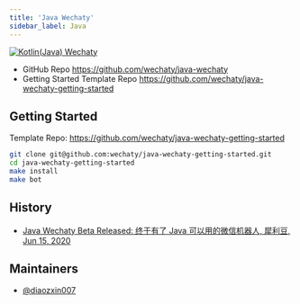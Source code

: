```yaml
---
title: 'Java Wechaty'
sidebar_label: Java
---
```


[![Kotlin(Java) Wechaty](https://img.shields.io/badge/Wechaty-Kotlin-orange)](https://github.com/wechaty/java-wechaty)

- GitHub Repo <https://github.com/wechaty/java-wechaty>
- Getting Started Template Repo <https://github.com/wechaty/java-wechaty-getting-started>

## Getting Started

Template Repo: <https://github.com/wechaty/java-wechaty-getting-started>

```sh
git clone git@github.com:wechaty/java-wechaty-getting-started.git
cd java-wechaty-getting-started
make install
make bot
```

## History

- [Java Wechaty Beta Released: 终于有了 Java 可以用的微信机器人, 犀利豆, Jun 15, 2020](https://wechaty.js.org/2020/06/15/java-wechaty-beta-release/)

## Maintainers

- [@diaozxin007](https://wechaty.js.org/contributors/diaozxin007)
